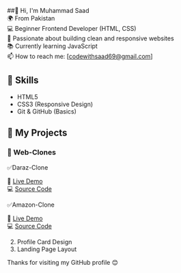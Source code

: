##👋 Hi, I'm Muhammad Saad  
🌍 From Pakistan  
💻 Beginner Frontend Developer (HTML, CSS)  
🎯 Passionate about building clean and responsive websites  
📚 Currently learning JavaScript  
📫 How to reach me: [codewithsaad69@gmail.com]

## 🔧 Skills
- HTML5  
- CSS3 (Responsive Design)
- Git & GitHub (Basics)

## 🚀 My Projects

###  🏡 Web-Clones

✅Daraz-Clone

🔗 [Live Demo](https://saad-832.github.io/Daraz-Clone/)  
💻 [Source Code](https://github.com/Saad-832/Daraz-Clone.git)

✅Amazon-Clone

🔗 [Live Demo]( https://saad-832.github.io/Amazon-Clone/)  
💻 [Source Code](https://github.com/Saad-832/Amazon-Clone.git)



2. Profile Card Design  
3. Landing Page Layout

Thanks for visiting my GitHub profile 😊




<!--
**Saad-832/Saad-832** is a ✨ _special_ ✨ repository because its `README.md` (this file) appears on your GitHub profile.

Here are some ideas to get you started:

- 🔭 I’m currently working on ...
- 🌱 I’m currently learning ...
- 👯 I’m looking to collaborate on ...
- 🤔 I’m looking for help with ...
- 💬 Ask me about ...
- 📫 How to reach me: ...
- 😄 Pronouns: ...
- ⚡ Fun fact: ...
-->
